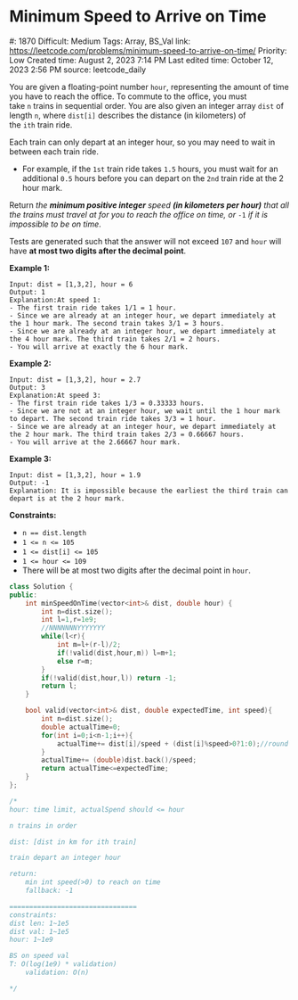 # Minimum Speed to Arrive on Time

#: 1870
Difficult: Medium
Tags: Array, BS_Val
link: https://leetcode.com/problems/minimum-speed-to-arrive-on-time/
Priority: Low
Created time: August 2, 2023 7:14 PM
Last edited time: October 12, 2023 2:56 PM
source: leetcode_daily

You are given a floating-point number `hour`, representing the amount of time you have to reach the office. To commute to the office, you must take `n` trains in sequential order. You are also given an integer array `dist` of length `n`, where `dist[i]` describes the distance (in kilometers) of the `ith` train ride.

Each train can only depart at an integer hour, so you may need to wait in between each train ride.

- For example, if the `1st` train ride takes `1.5` hours, you must wait for an additional `0.5` hours before you can depart on the `2nd` train ride at the 2 hour mark.

Return *the **minimum positive integer** speed **(in kilometers per hour)** that all the trains must travel at for you to reach the office on time, or* `-1` *if it is impossible to be on time*.

Tests are generated such that the answer will not exceed `107` and `hour` will have **at most two digits after the decimal point**.

**Example 1:**

```
Input: dist = [1,3,2], hour = 6
Output: 1
Explanation:At speed 1:
- The first train ride takes 1/1 = 1 hour.
- Since we are already at an integer hour, we depart immediately at the 1 hour mark. The second train takes 3/1 = 3 hours.
- Since we are already at an integer hour, we depart immediately at the 4 hour mark. The third train takes 2/1 = 2 hours.
- You will arrive at exactly the 6 hour mark.

```

**Example 2:**

```
Input: dist = [1,3,2], hour = 2.7
Output: 3
Explanation:At speed 3:
- The first train ride takes 1/3 = 0.33333 hours.
- Since we are not at an integer hour, we wait until the 1 hour mark to depart. The second train ride takes 3/3 = 1 hour.
- Since we are already at an integer hour, we depart immediately at the 2 hour mark. The third train takes 2/3 = 0.66667 hours.
- You will arrive at the 2.66667 hour mark.

```

**Example 3:**

```
Input: dist = [1,3,2], hour = 1.9
Output: -1
Explanation: It is impossible because the earliest the third train can depart is at the 2 hour mark.

```

**Constraints:**

- `n == dist.length`
- `1 <= n <= 105`
- `1 <= dist[i] <= 105`
- `1 <= hour <= 109`
- There will be at most two digits after the decimal point in `hour`.

```cpp
class Solution {
public:
    int minSpeedOnTime(vector<int>& dist, double hour) {
        int n=dist.size();
        int l=1,r=1e9;
        //NNNNNNNYYYYYYY
        while(l<r){
            int m=l+(r-l)/2;
            if(!valid(dist,hour,m)) l=m+1;
            else r=m;
        }
        if(!valid(dist,hour,l)) return -1;
        return l;
    }

    bool valid(vector<int>& dist, double expectedTime, int speed){
        int n=dist.size();
        double actualTime=0;
        for(int i=0;i<n-1;i++){
            actualTime+= dist[i]/speed + (dist[i]%speed>0?1:0);//round up
        }
        actualTime+= (double)dist.back()/speed;
        return actualTime<=expectedTime;
    }
};

/*
hour: time limit, actualSpend should <= hour

n trains in order

dist: [dist in km for ith train]

train depart an integer hour

return:
    min int speed(>0) to reach on time
    fallback: -1

================================
constraints:
dist len: 1~1e5
dist val: 1~1e5
hour: 1~1e9

BS on speed val
T: O(log(1e9) * validation)
    validation: O(n)

*/
```